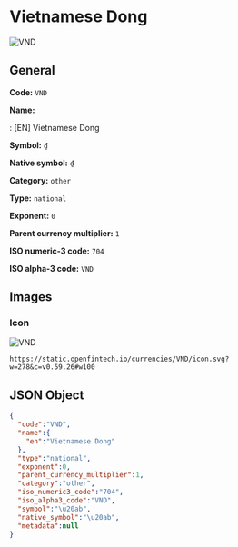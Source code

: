 
# Vietnamese Dong 
![VND](https://static.openfintech.io/currencies/VND/icon.svg?w=278&c=v0.59.26#w100)  

## General 
 
**Code:** `VND` 
 
**Name:** 
 
:	[EN] Vietnamese Dong 
 
**Symbol:** `₫` 
 
**Native symbol:** `₫` 
 
**Category:** `other` 
 
**Type:** `national` 
 
**Exponent:** `0` 
 
**Parent currency multiplier:** `1` 
 
**ISO numeric-3 code:** `704` 
 
**ISO alpha-3 code:** `VND` 
 

## Images 

### Icon 
 
![VND](https://static.openfintech.io/currencies/VND/icon.svg?w=278&c=v0.59.26#w100)  

```
https://static.openfintech.io/currencies/VND/icon.svg?w=278&c=v0.59.26#w100
```  

## JSON Object 

```json
{
  "code":"VND",
  "name":{
    "en":"Vietnamese Dong"
  },
  "type":"national",
  "exponent":0,
  "parent_currency_multiplier":1,
  "category":"other",
  "iso_numeric3_code":"704",
  "iso_alpha3_code":"VND",
  "symbol":"\u20ab",
  "native_symbol":"\u20ab",
  "metadata":null
}
```  
